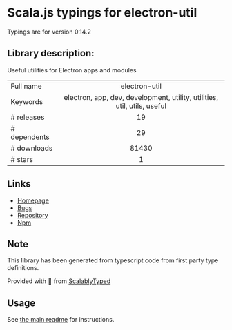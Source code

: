 
# Scala.js typings for electron-util

Typings are for version 0.14.2

## Library description:
Useful utilities for Electron apps and modules

|                    |                 |
| ------------------ | :-------------: |
| Full name          | electron-util |
| Keywords           | electron, app, dev, development, utility, utilities, util, utils, useful |
| # releases         | 19 |
| # dependents       | 29 |
| # downloads        | 81430 |
| # stars            | 1 |

## Links
- [Homepage](https://github.com/sindresorhus/electron-util#readme)
- [Bugs](https://github.com/sindresorhus/electron-util/issues)
- [Repository](https://github.com/sindresorhus/electron-util)
- [Npm](https://www.npmjs.com/package/electron-util)
    


## Note
This library has been generated from typescript code from first party type definitions.

Provided with :purple_heart: from [ScalablyTyped](https://github.com/oyvindberg/ScalablyTyped)

## Usage
See [the main readme](../../readme.md) for instructions.


